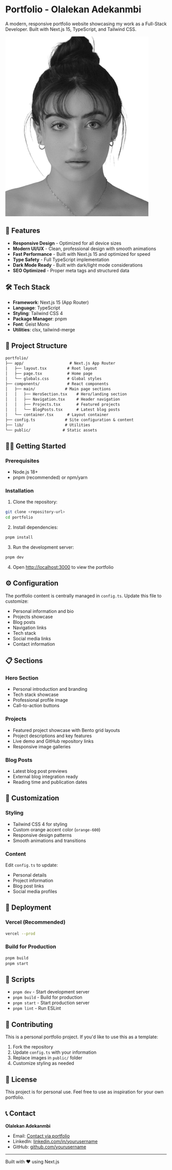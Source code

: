 # Portfolio - Olalekan Adekanmbi

A modern, responsive portfolio website showcasing my work as a Full-Stack Developer. Built with Next.js 15, TypeScript, and Tailwind CSS.

![Portfolio Preview](public/profile.png)

## 🚀 Features

- **Responsive Design** - Optimized for all device sizes
- **Modern UI/UX** - Clean, professional design with smooth animations
- **Fast Performance** - Built with Next.js 15 and optimized for speed
- **Type Safety** - Full TypeScript implementation
- **Dark Mode Ready** - Built with dark/light mode considerations
- **SEO Optimized** - Proper meta tags and structured data

## 🛠️ Tech Stack

- **Framework**: Next.js 15 (App Router)
- **Language**: TypeScript
- **Styling**: Tailwind CSS 4
- **Package Manager**: pnpm
- **Font**: Geist Mono
- **Utilities**: clsx, tailwind-merge

## 📁 Project Structure

```
portfolio/
├── app/                    # Next.js App Router
│   ├── layout.tsx         # Root layout
│   ├── page.tsx           # Home page
│   └── globals.css        # Global styles
├── components/            # React components
│   ├── main/             # Main page sections
│   │   ├── HeroSection.tsx    # Hero/landing section
│   │   ├── Navigation.tsx     # Header navigation
│   │   ├── Projects.tsx       # Featured projects
│   │   └── BlogPosts.tsx      # Latest blog posts
│   └── container.tsx      # Layout container
├── config.ts             # Site configuration & content
├── lib/                  # Utilities
└── public/              # Static assets
```

## 🏃‍♂️ Getting Started

### Prerequisites

- Node.js 18+ 
- pnpm (recommended) or npm/yarn

### Installation

1. Clone the repository:
```bash
git clone <repository-url>
cd portfolio
```

2. Install dependencies:
```bash
pnpm install
```

3. Run the development server:
```bash
pnpm dev
```

4. Open [http://localhost:3000](http://localhost:3000) to view the portfolio

## ⚙️ Configuration

The portfolio content is centrally managed in `config.ts`. Update this file to customize:

- Personal information and bio
- Projects showcase
- Blog posts
- Navigation links
- Tech stack
- Social media links
- Contact information

## 📋 Sections

### Hero Section
- Personal introduction and branding
- Tech stack showcase
- Professional profile image
- Call-to-action buttons

### Projects
- Featured project showcase with Bento grid layouts
- Project descriptions and key features
- Live demo and GitHub repository links
- Responsive image galleries

### Blog Posts
- Latest blog post previews
- External blog integration ready
- Reading time and publication dates

## 🎨 Customization

### Styling
- Tailwind CSS 4 for styling
- Custom orange accent color (`orange-600`)
- Responsive design patterns
- Smooth animations and transitions

### Content
Edit `config.ts` to update:
- Personal details
- Project information
- Blog post links
- Social media profiles

## 🚀 Deployment

### Vercel (Recommended)
```bash
vercel --prod
```

### Build for Production
```bash
pnpm build
pnpm start
```

## 📝 Scripts

- `pnpm dev` - Start development server
- `pnpm build` - Build for production
- `pnpm start` - Start production server
- `pnpm lint` - Run ESLint

## 🤝 Contributing

This is a personal portfolio project. If you'd like to use this as a template:

1. Fork the repository
2. Update `config.ts` with your information
3. Replace images in `public/` folder
4. Customize styling as needed

## 📄 License

This project is for personal use. Feel free to use as inspiration for your own portfolio.

## 📞 Contact

**Olalekan Adekanmbi**
- Email: [Contact via portfolio](mailto:your.email@example.com)
- LinkedIn: [linkedin.com/in/yourusername](https://linkedin.com/in/yourusername)
- GitHub: [github.com/yourusername](https://github.com/yourusername)

---

Built with ❤️ using Next.js
